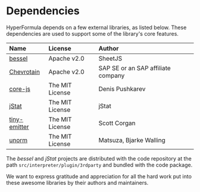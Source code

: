 # Dependencies

HyperFormula depends on a few external libraries, as listed below.
These dependencies are used to support some of the library's core
features.

| Name                                                        | License         | Author                             |
|:------------------------------------------------------------|:----------------|:-----------------------------------|
| [bessel](https://github.com/SheetJS/bessel)                 | Apache v2.0     | SheetJS                            |
| [Chevrotain](https://github.com/SAP/chevrotain)             | Apache v2.0     | SAP SE or an SAP affiliate company |
| [core-js](https://github.com/zloirock/core-js)              | The MIT License | Denis Pushkarev                    |
| [jStat](https://github.com/jstat/jstat)                     | The MIT License | jStat                              |
| [tiny-emitter](https://github.com/scottcorgan/tiny-emitter) | The MIT License | Scott Corgan                       |
| [unorm](https://github.com/walling/unorm)                   | The MIT License | Matsuza, Bjarke Walling            |


The _bessel_ and _jStat_ projects are distributed with the code repository at the path `src/interpreter/plugin/3rdparty` and bundled with the code package.

We want to express gratitude and appreciation for all the hard
work put into these awesome libraries by their authors and maintainers.
